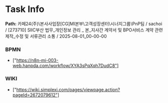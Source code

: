 # Task Info

**Path:** 카페24(주)\본사사업장\[CG]MI본부\고객성장센터\시너지그룹\PnP팀 / sachoi / [273710] SIIC부산 법무_개인정보 관리 _ 본_지사간 계약서 및 BPO서비스 계약 관련 제작_수정 및 서류관리 소통 / 2025-08-01_00-00-00

### BPMN
- ["https://n8n-mi-003-web.hanpda.com/workflow/XYA3sPqXqh7DudC8"]

### WIKI
- ["https://wiki.simplexi.com/pages/viewpage.action?pageId=2672079612"]

